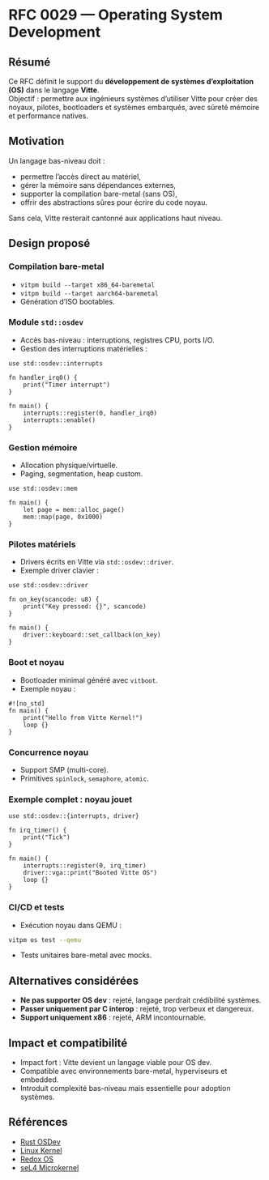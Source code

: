 # RFC 0029 — Operating System Development

## Résumé
Ce RFC définit le support du **développement de systèmes d’exploitation (OS)** dans le langage **Vitte**.  
Objectif : permettre aux ingénieurs systèmes d’utiliser Vitte pour créer des noyaux, pilotes, bootloaders et systèmes embarqués, avec sûreté mémoire et performance natives.

## Motivation
Un langage bas-niveau doit :  
- permettre l’accès direct au matériel,  
- gérer la mémoire sans dépendances externes,  
- supporter la compilation bare-metal (sans OS),  
- offrir des abstractions sûres pour écrire du code noyau.  

Sans cela, Vitte resterait cantonné aux applications haut niveau.

## Design proposé

### Compilation bare-metal
- `vitpm build --target x86_64-baremetal`  
- `vitpm build --target aarch64-baremetal`  
- Génération d’ISO bootables.  

### Module `std::osdev`
- Accès bas-niveau : interruptions, registres CPU, ports I/O.  
- Gestion des interruptions matérielles :  

```vitte
use std::osdev::interrupts

fn handler_irq0() {
    print("Timer interrupt")
}

fn main() {
    interrupts::register(0, handler_irq0)
    interrupts::enable()
}
```

### Gestion mémoire
- Allocation physique/virtuelle.  
- Paging, segmentation, heap custom.  

```vitte
use std::osdev::mem

fn main() {
    let page = mem::alloc_page()
    mem::map(page, 0x1000)
}
```

### Pilotes matériels
- Drivers écrits en Vitte via `std::osdev::driver`.  
- Exemple driver clavier :  

```vitte
use std::osdev::driver

fn on_key(scancode: u8) {
    print("Key pressed: {}", scancode)
}

fn main() {
    driver::keyboard::set_callback(on_key)
}
```

### Boot et noyau
- Bootloader minimal généré avec `vitboot`.  
- Exemple noyau :  

```vitte
#![no_std]
fn main() {
    print("Hello from Vitte Kernel!")
    loop {}
}
```

### Concurrence noyau
- Support SMP (multi-core).  
- Primitives `spinlock`, `semaphore`, `atomic`.  

### Exemple complet : noyau jouet
```vitte
use std::osdev::{interrupts, driver}

fn irq_timer() {
    print("Tick")
}

fn main() {
    interrupts::register(0, irq_timer)
    driver::vga::print("Booted Vitte OS")
    loop {}
}
```

### CI/CD et tests
- Exécution noyau dans QEMU :  
```sh
vitpm os test --qemu
```  
- Tests unitaires bare-metal avec mocks.  

## Alternatives considérées
- **Ne pas supporter OS dev** : rejeté, langage perdrait crédibilité systèmes.  
- **Passer uniquement par C interop** : rejeté, trop verbeux et dangereux.  
- **Support uniquement x86** : rejeté, ARM incontournable.  

## Impact et compatibilité
- Impact fort : Vitte devient un langage viable pour OS dev.  
- Compatible avec environnements bare-metal, hyperviseurs et embedded.  
- Introduit complexité bas-niveau mais essentielle pour adoption systèmes.  

## Références
- [Rust OSDev](https://os.phil-opp.com/)  
- [Linux Kernel](https://www.kernel.org/)  
- [Redox OS](https://www.redox-os.org/)  
- [seL4 Microkernel](https://sel4.systems/)  
